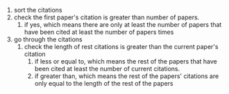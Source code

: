 1. sort the citations
2. check the first paper's citation is greater than number of papers.
	1. if yes, which means there are only at least the number of papers that have been cited at least the number of papers  times
3. go through the citations
	1. check the length of rest citations is greater than the current paper's citation
		1. if less or equal to, which means the rest of the papers that have been cited at least the number of current citations.
		2. if greater than, which means the rest of the papers' citations are only equal to the length of the rest of the papers